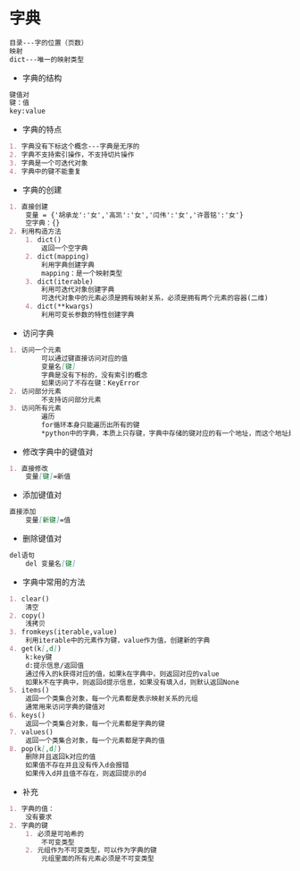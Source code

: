 # 字典

~~~markdown
目录---字的位置（页数）
映射
dict---唯一的映射类型
~~~

- 字典的结构

~~~markdown
键值对
键：值
key:value
~~~

- 字典的特点

~~~markdown
1. 字典没有下标这个概念---字典是无序的
2. 字典不支持索引操作，不支持切片操作
3. 字典是一个可迭代对象
4. 字典中的键不能重复
~~~

- 字典的创建

~~~markdown
1. 直接创建
	变量 = {'胡承龙':'女','高凯':'女','闫伟':'女','许晋铭':'女'}
	空字典：{}
2. 利用构造方法
	1. dict()
		返回一个空字典
	2. dict(mapping)
		利用字典创建字典
		mapping：是一个映射类型
	3. dict(iterable)
		利用可迭代对象创建字典
		可迭代对象中的元素必须是拥有映射关系，必须是拥有两个元素的容器(二维)
	4. dict(**kwargs)
		利用可变长参数的特性创建字典
~~~

- 访问字典

~~~markdown
1. 访问一个元素
		可以通过键直接访问对应的值
		变量名[键]
		字典是没有下标的，没有索引的概念
		如果访问了不存在键：KeyError
2. 访问部分元素
		不支持访问部分元素
3. 访问所有元素
		遍历
		for循环本身只能遍历出所有的键
		*python中的字典，本质上只存键，字典中存储的键对应的有一个地址，而这个地址是值存储的位置
~~~

- 修改字典中的键值对

~~~markdown
1. 直接修改
	变量[键]=新值
~~~

- 添加键值对

~~~markdown
直接添加
	变量[新键]=值
~~~

- 删除键值对

~~~markdown
del语句
	del 变量名[键]
~~~

- 字典中常用的方法

~~~markdown
1. clear()
	清空
2. copy()
	浅拷贝
3. fromkeys(iterable,value)
	利用iterable中的元素作为键，value作为值，创建新的字典
4. get(k[,d])
	k:key键
	d:提示信息/返回值
	通过传入的k获得对应的值，如果k在字典中，则返回对应的value
	如果k不在字典中，则返回d提示信息，如果没有填入d，则默认返回None
5. items()
	返回一个类集合对象，每一个元素都是表示映射关系的元组
	通常用来访问字典的键值对
6. keys()
	返回一个类集合对象，每一个元素都是字典的键
7. values()
	返回一个类集合对象，每一个元素都是字典的值
8. pop(k[,d])
	删除并且返回k对应的值
	如果值不存在并且没有传入d会报错
	如果传入d并且值不存在，则返回提示的d
~~~

- 补充

~~~markdown
1. 字典的值：
	没有要求
2. 字典的键
	1. 必须是可哈希的
		不可变类型
	2. 元组作为不可变类型，可以作为字典的键
		元组里面的所有元素必须是不可变类型
~~~




